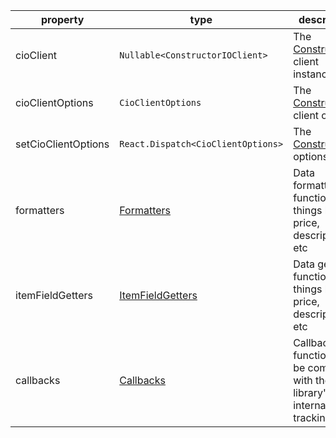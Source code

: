 | property            | type                                                                        | description                                                                  |
| ------------------- | --------------------------------------------------------------------------- | ---------------------------------------------------------------------------- |
| cioClient           | `Nullable<ConstructorIOClient>`                                             | The [ConstructorIO](https://constructor-io.github.io/constructorio-client-javascript/ConstructorIO.html) client instance                                           |
| cioClientOptions    | `CioClientOptions`                                                          | The [ConstructorIO](https://constructor-io.github.io/constructorio-client-javascript/ConstructorIO.html) client options                                            |
| setCioClientOptions | `React.Dispatch<CioClientOptions>`                                          | The [ConstructorIO](https://constructor-io.github.io/constructorio-client-javascript/ConstructorIO.html) options setter                                            |
| formatters          | [Formatters](./?path=/docs/components-cioplp--props#formatters)             | Data formatter functions for things like price, description, etc             |
| itemFieldGetters    | [ItemFieldGetters](./?path=/docs/components-cioplp--props#itemfieldgetters) | Data getter functions for things like price, description, etc                |
| callbacks           | [Callbacks](./?path=/docs/components-cioplp--props#callbacks)               | Callback functions to be composed with the library's internal tracking calls |
